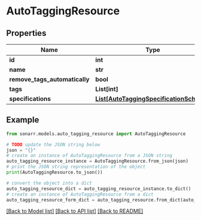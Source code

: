 # AutoTaggingResource


## Properties

Name | Type | Description | Notes
------------ | ------------- | ------------- | -------------
**id** | **int** |  | [optional] 
**name** | **str** |  | [optional] 
**remove_tags_automatically** | **bool** |  | [optional] 
**tags** | **List[int]** |  | [optional] 
**specifications** | [**List[AutoTaggingSpecificationSchema]**](AutoTaggingSpecificationSchema.md) |  | [optional] 

## Example

```python
from sonarr.models.auto_tagging_resource import AutoTaggingResource

# TODO update the JSON string below
json = "{}"
# create an instance of AutoTaggingResource from a JSON string
auto_tagging_resource_instance = AutoTaggingResource.from_json(json)
# print the JSON string representation of the object
print(AutoTaggingResource.to_json())

# convert the object into a dict
auto_tagging_resource_dict = auto_tagging_resource_instance.to_dict()
# create an instance of AutoTaggingResource from a dict
auto_tagging_resource_form_dict = auto_tagging_resource.from_dict(auto_tagging_resource_dict)
```
[[Back to Model list]](../README.md#documentation-for-models) [[Back to API list]](../README.md#documentation-for-api-endpoints) [[Back to README]](../README.md)


